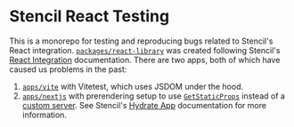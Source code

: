 # Stencil React Testing

This is a monorepo for testing and reproducing bugs related to Stencil's React
integration. [`packages/react-library`](./packages/react-library/) was created
following Stencil's [React Integration](https://stenciljs.com/docs/react)
documentation. There are two apps, both of which have caused us problems in the
past:

1. [`apps/vite`](./apps/vite/) with Vitetest, which uses JSDOM under the hood.
2. [`apps/nextjs`](./apps/nextjs/) with prerendering setup to use
   [`GetStaticProps`](https://nextjs.org/docs/pages/building-your-application/data-fetching/get-static-props)
    instead of a [custom server](https://nextjs.org/docs/pages/building-your-application/configuring/custom-server).
    See Stencil's [Hydrate App](https://stenciljs.com/docs/hydrate-app)
    documentation for more information.
